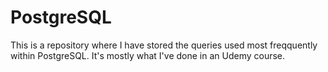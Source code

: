 # PostgreSQL

This is a repository where I have stored the queries used most freqquently within PostgreSQL. It's mostly what I've done in an Udemy course.
